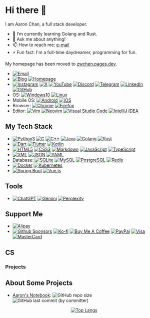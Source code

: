 # Hi there 👋

I am Aaron Chan, a full stack developer.

- 🌱 I’m currently learning Golang and Rust.
- 💬 Ask me about anything!
- 📫 How to reach me: [e-mail](mailto:cs.yelling123@passinbox.com)
- ⚡ Fun fact: I'm a full-time daydreamer, programming for fun.

My homepage has been moved to [zwchen.pages.dev](https://zwchen.pages.dev/).

- [![Email](https://img.shields.io/badge/Email-cs.yelling123@passinbox.com-pink?style=flat-square)](mailto:cs.yelling123@passinbox.com)
- [![Blog](https://img.shields.io/badge/Blog-chanblog.pages.dev-green?style=flat-square)](https://chanblog.pages.dev/)
  [![Homepage](https://img.shields.io/badge/Homepage-zwchen.pages.dev-red?style=flat-square)](https://zwchen.pages.dev/)
- [![Instagram](https://img.shields.io/badge/Instagram-%23E4405F.svg?logo=Instagram&logoColor=white)](#)
  [![X](https://img.shields.io/badge/X-%23000000.svg?logo=X&logoColor=white)](#)
  [![YouTube](https://img.shields.io/badge/YouTube-%23FF0000.svg?logo=YouTube&logoColor=white)](#)
  [![Discord](https://img.shields.io/badge/Discord-%235865F2.svg?&logo=discord&logoColor=white)](#)
  [![Telegram](https://img.shields.io/badge/Telegram-2CA5E0?logo=telegram&logoColor=white)](#)
  [![LinkedIn](https://custom-icon-badges.demolab.com/badge/LinkedIn-0A66C2?logo=linkedin-white&logoColor=fff)](#)
  [![GitHub](https://img.shields.io/badge/GitHub-%23121011.svg?logo=github&logoColor=white)](#)
- OS:
  [![Windows10](https://custom-icon-badges.demolab.com/badge/Windows10-0078D6?logo=windows10&logoColor=white)](#)
  [![Linux](https://img.shields.io/badge/Linux-FCC624?logo=linux&logoColor=black)](#)
- Mobile OS:
  [![Android](https://img.shields.io/badge/Android-3DDC84?logo=android&logoColor=white)](#)
  [![iOS](https://img.shields.io/badge/iOS-000000?&logo=apple&logoColor=white)](#)
- Browser:
  [![Chrome](https://img.shields.io/badge/Chrome-4285F4?logo=GoogleChrome&logoColor=white)](#)
  [![Firefox](https://img.shields.io/badge/Firefox-FF7139?logo=FirefoxBrowser&logoColor=white)](#)
- Editor:
  [![Vim](https://img.shields.io/badge/Vim-%2311AB00.svg?logo=vim&logoColor=white)](https://www.vim.org/)
  [![Neovim](https://img.shields.io/badge/Neovim-57A143?logo=neovim&logoColor=fff)](https://neovim.io/)
  [![Visual Studio Code](https://custom-icon-badges.demolab.com/badge/Visual%20Studio%20Code-0078d7.svg?logo=vsc&logoColor=white)](https://code.visualstudio.com/)
  [![IntelliJ IDEA](https://img.shields.io/badge/IntelliJIDEA-000000.svg?logo=intellij-idea&logoColor=white)](#)

## My Tech Stack

- [![Python3](https://img.shields.io/badge/Python3-3776AB?logo=python&logoColor=fff)](#)
  [![C](https://img.shields.io/badge/C-00599C?logo=c&logoColor=white)](#)
  [![C++](https://img.shields.io/badge/C++-%2300599C.svg?logo=c%2B%2B&logoColor=white)](#)
  [![Java](https://img.shields.io/badge/Java-%23ED8B00.svg?logo=openjdk&logoColor=white)](#)
  [![Golang](https://img.shields.io/badge/Golang-%2300ADD8.svg?&logo=go&logoColor=white)](#)
  [![Rust](https://img.shields.io/badge/Rust-%23000000.svg?e&logo=rust&logoColor=white)](#)
- [![Dart](https://img.shields.io/badge/Dart-%230175C2.svg?logo=dart&logoColor=white)](#)
  [![Flutter](https://img.shields.io/badge/Flutter-02569B?logo=flutter&logoColor=fff)](#)
  [![Kotlin](https://img.shields.io/badge/Kotlin-%237F52FF.svg?logo=kotlin&logoColor=white)](#)
- [![HTML5](https://img.shields.io/badge/HTML5-%23E34F26.svg?logo=html5&logoColor=white)](#)
  [![CSS3](https://img.shields.io/badge/CSS3-639?logo=css&logoColor=fff)](#)
  [![Markdown](https://img.shields.io/badge/Markdown-%23000000.svg?logo=markdown&logoColor=white)](#)
  [![JavaScript](https://img.shields.io/badge/JavaScript-F7DF1E?logo=javascript&logoColor=000)](#)
  [![TypeScript](https://img.shields.io/badge/TypeScript-3178C6?logo=typescript&logoColor=fff)](#)
- [![XML](https://img.shields.io/badge/XML-767C52?logo=xml&logoColor=fff)](#)
  [![JSON](https://img.shields.io/badge/JSON-000?logo=json&logoColor=fff)](#)
  [![YAML](https://img.shields.io/badge/YAML-CB171E?logo=yaml&logoColor=fff)](#)
- Database:
  [![SQLite](https://img.shields.io/badge/SQLite-%2307405e.svg?logo=sqlite&logoColor=white)](#)
  [![MySQL](https://img.shields.io/badge/MySQL-4479A1?logo=mysql&logoColor=fff)](#)
  [![PostgreSQL](https://img.shields.io/badge/PostgreSQL-%23316192.svg?logo=postgresql&logoColor=white)](#)
  [![Redis](https://img.shields.io/badge/Redis-%23DD0031.svg?logo=redis&logoColor=white)](#)
- [![Docker](https://img.shields.io/badge/Docker-2496ED?logo=docker&logoColor=fff)](#)
  [![Kubernetes](https://img.shields.io/badge/Kubernetes-326CE5?logo=kubernetes&logoColor=fff)](#)
- [![Spring Boot](https://img.shields.io/badge/Spring%20Boot-6DB33F?logo=springboot&logoColor=fff)](#)
  [![Vue.js](https://img.shields.io/badge/Vue.js-4FC08D?logo=vuedotjs&logoColor=fff)](#)

## Tools

- [![ChatGPT](https://img.shields.io/badge/ChatGPT-74aa9c?logo=openai&logoColor=white)](#)
  [![Gemini](https://img.shields.io/badge/Gemini-886FBF?logo=googlegemini&logoColor=fff)](#)
  [![Perplexity](https://img.shields.io/badge/Perplexity-1FB8CD?logo=perplexity&logoColor=fff)](#)

## Support Me

- [![Alipay](https://img.shields.io/badge/Alipay-1677FF?logo=alipay&logoColor=fff)](#)
- [![Github Sponsors](https://img.shields.io/badge/GitHub%20Sponsors-30363D?&logo=GitHub-Sponsors&logoColor=EA4AAA)](#)
  [![Ko-fi](https://img.shields.io/badge/Ko--fi-FF5E5B?logo=ko-fi&logoColor=white)](#)
  [![Buy Me A Coffee](https://img.shields.io/badge/Buy%20Me%20a%20Coffee-ffdd00?&logo=buy-me-a-coffee&logoColor=black)](#)
  [![PayPal](https://img.shields.io/badge/PayPal-003087?logo=paypal&logoColor=fff)](#)
  [![Visa](https://img.shields.io/badge/Visa-1A1F71?logo=visa&logoColor=fff)](#)
  [![MasterCard](https://img.shields.io/badge/MasterCard-EB001B?logo=mastercard&logoColor=fff)](#)

## CS

### Projects

## About Some Projects

- [Aaron's Notebook](https://github.com/cloudinkcoder/aaron-notebook):
  ![GitHub repo size](https://img.shields.io/github/repo-size/cloudinkcoder/aaron-notebook)
  ![GitHub last commit (by committer)](https://img.shields.io/github/last-commit/cloudinkcoder/aaron-notebook)

<div align="center">

<!-- 隐藏显示的语言有: dockerfile, shell, makefile, CMake, Perl, Lua, vimrc, nix, tex -->

[![Top Langs](https://github-readme-stats.vercel.app/api/top-langs/?username=cloudinkcoder&hide=dockerfile,shell,makefile,cmake,perl,lua,vim%20script,nix,tex&layout=compact)](https://github.com/cloudinkcoder/github-readme-stats)

</div>

<!--
**<username>/<username>** is a ✨ _special_ ✨ repository because its `README.md` (this file) appears on your GitHub profile.

Here are some ideas to get you started:

- 🔭 I’m currently working on ...
- 🌱 I’m currently learning ...
- 👯 I’m looking to collaborate on ...
- 🤔 I’m looking for help with ...
- 💬 Ask me about ...
- 📫 How to reach me: ...
- 😄 Pronouns: ...
- ⚡ Fun fact: ...
-->
